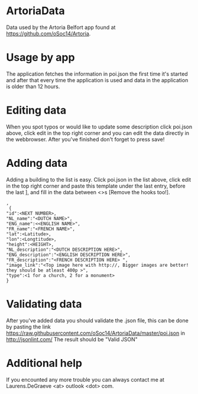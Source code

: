 ArtoriaData
===========

Data used by the Artoria Belfort app found at https://github.com/oSoc14/Artoria.

Usage by app
===========
The application fetches the information in poi.json the first time it's started and after that every time the application is used and data in the application is older than 12 hours.

Editing data
===========
When you spot typos or would like to update some description click poi.json above, click edit in the top right corner and you can edit the data directly in the webbrowser. After you've finished don't forget to press save!

Adding data
===========
Adding a building to the list is easy. Click poi.json in the list above, click edit in the top right corner  and paste this template under the last entry, before the last ], and fill in the data between <>s [Remove the hooks too!].

    ,
     {
    "id":<NEXT NUMBER>,
    "NL_name":"<DUTCH NAME>",
    "ENG_name":<<ENGLISH NAME>",
    "FR_name":"<FRENCH NAME>",
    "lat":<Latitude>,
    "lon":<Longtitude>,
    "height":<HEIGHT>,
    "NL_description":"<DUTCH DESCRIPTION HERE>",
    "ENG_description":"<ENGLISH DESCRIPTION HERE>",
    "FR_description":"<FRENCH DESCRIPTION HERE> ", 
    "image_link":"<Top image here with http://, Bigger images are better! they should be atleast 400p >",
    "type":<1 for a church, 2 for a monument>
    }

Validating data
============
After you've added data you should validate the .json file, this can be done by pasting the link https://raw.githubusercontent.com/oSoc14/ArtoriaData/master/poi.json in http://jsonlint.com/
The result should be "Valid JSON"

Additional help
============
If you encounted any more trouble you can always contact me at Laurens.DeGraeve \<at> outlook \<dot> com.
